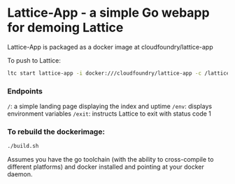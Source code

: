# Lattice-App - a simple Go webapp for demoing Lattice

Lattice-App is packaged as a docker image at cloudfoundry/lattice-app

To push to Lattice:

```bash
ltc start lattice-app -i docker:///cloudfoundry/lattice-app -c /lattice-app
```

### Endpoints

`/`: a simple landing page displaying the index and uptime
`/env`: displays environment variables
`/exit`: instructs Lattice to exit with status code 1

### To rebuild the dockerimage:

```bash
./build.sh
```

Assumes you have the go toolchain (with the ability to cross-compile to different platforms) and docker installed and pointing at your docker daemon.
